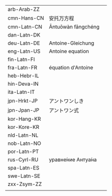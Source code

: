 | | | |
|-|-|-|
| arb-Arab-ZZ |  |  |
| cmn-Hans-CN | 安托万方程 |  |
| cmn-Latn-CN | Āntuōwàn fāngchéng |  |
| dan-Latn-DK |  |  |
| deu-Latn-DE | Antoine-Gleichung |  |
| eng-Latn-US | Antoine equation |  |
| fin-Latn-FI |  |  |
| fra-Latn-FR | équation d'Antoine |  |
| heb-Hebr-IL |  |  |
| hin-Deva-IN |  |  |
| ita-Latn-IT |  |  |
| jpn-Hrkt-JP | アントワンしき |  |
| jpn-Jpan-JP | アントワン式 |  |
| kor-Hang-KR |  |  |
| kor-Kore-KR |  |  |
| nld-Latn-NL |  |  |
| nob-Latn-NO |  |  |
| por-Latn-PT |  |  |
| rus-Cyrl-RU | уравне́ние Антуа́на |  |
| spa-Latn-ES |  |  |
| swe-Latn-SE |  |  |
| zxx-Zsym-ZZ |  |  |
|  |  |  |
